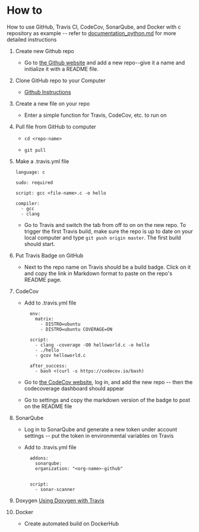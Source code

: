 # How to
How to use GitHub, Travis CI, CodeCov, SonarQube, and Docker with c repository as example -- refer to [documentation_python.md](https://github.com/laurelmcintyre/documentation/blob/gh-pages/instructions_python.md) for more detailed instructions

1. Create new Github repo
    * Go to [the Github website](github.com/join) and add a new repo--give it a name and initialize it with a README file.

2. Clone GitHub repo to your Computer
    * [Github Instructions](https://help.github.com/articles/cloning-a-repository/)

3. Create a new file on your repo
    * Enter a simple function for Travis, CodeCov, etc. to run on

4. Pull file from GitHub to computer
    * `cd <repo-name>`

    * `git pull`

5. Make a .travis.yml file 

       language: c

       sudo: required

       script: gcc <file-name>.c -o hello

       compiler:
         - gcc
         - clang
    
    * Go to Travis and switch the tab from off to on on the new repo. To trigger the first Travis build, make sure the repo is up to date on your local computer and type `git push origin master`. The first build should start.

6. Put Travis Badge on GitHub
    * Next to the repo name on Travis should be a build badge. Click on it and copy the link in Markdown format to paste on the repo's README page.

7. CodeCov 
    * Add to .travis.yml file

            env:
              matrix:
                - DISTRO=ubuntu
                - DISTRO=ubuntu COVERAGE=ON

            script:
              - clang -coverage -O0 helloworld.c -o hello
              - ./hello
              - gcov helloworld.c

            after_success:
              - bash <(curl -s https://codecov.io/bash)
    * Go to [the CodeCov website](http://codecov.io/), log in, and add the new repo -- then the codecoverage dashboard should appear
    * Go to settings and copy the markdown version of the badge to post on the README file
    
8. SonarQube
    * Log in to SonarQube and generate a new token under account settings -- put the token in environmental variables on Travis
    * Add to .travis.yml file
    
            addons:
              sonarqube:
              organization: "<org-name>-github"


            script:
              - sonar-scanner
              
9. Doxygen 
[Using Doxygen with Travis](https://gist.github.com/vidavidorra/548ffbcdae99d752da02)

10. Docker
    * Create automated build on DockerHub
